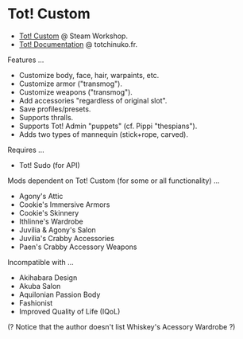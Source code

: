 # Tot! Custom

- [Tot! Custom](https://steamcommunity.com/sharedfiles/filedetails/?id=2886779102) @ Steam Workshop.
- [Tot! Documentation](https://apiconan.totchinuko.fr/#/) @ totchinuko.fr.

Features ...

- Customize body, face, hair, warpaints, etc.
- Customize armor ("transmog").
- Customize weapons ("transmog").
- Add accessories "regardless of original slot".
- Save profiles/presets.
- Supports thralls.
- Supports Tot! Admin "puppets" (cf. Pippi "thespians").
- Adds two types of mannequin (stick+rope, carved).

Requires ...

- Tot! Sudo (for API)

Mods dependent on Tot! Custom (for some or all functionality) ...

- Agony's Attic
- Cookie's Immersive Armors
- Cookie's Skinnery
- Ithlinne's Wardrobe
- Juvilia & Agony's Salon
- Juvilia's Crabby Accessories
- Paen's Crabby Accessory Weapons

Incompatible with ...

- Akihabara Design
- Akuba Salon
- Aquilonian Passion Body
- Fashionist
- Improved Quality of Life (IQoL)

(? Notice that the author doesn't list Whiskey's Acessory Wardrobe ?)
